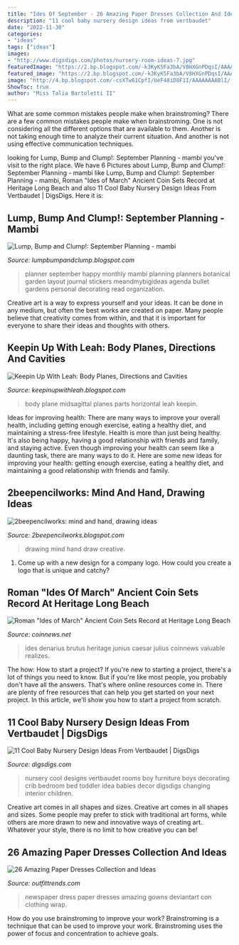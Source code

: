 ```yaml
---
title: "Ides Of September - 26 Amazing Paper Dresses Collection And Ideas"
description: "11 cool baby nursery design ideas from vertbaudet"
date: "2022-11-30"
categories:
- "ideas"
tags: ["ideas"]
images:
- "http://www.digsdigs.com/photos/nursery-room-ideas-7.jpg"
featuredImage: "https://2.bp.blogspot.com/-k3KyK5Fa3bA/V8HXGnPDqsI/AAAAAAAALIg/0_aX_9U2hwALDpF_VO-F1rmUxlVKyKNSgCEw/s1600/September%2Bleft.jpg"
featured_image: "https://2.bp.blogspot.com/-k3KyK5Fa3bA/V8HXGnPDqsI/AAAAAAAALIg/0_aX_9U2hwALDpF_VO-F1rmUxlVKyKNSgCEw/s1600/September%2Bleft.jpg"
image: "http://4.bp.blogspot.com/-csXTw61CpfI/UeF48iD8F1I/AAAAAAAABlI/-vVDcKHmw8M/s400/IMG_2039.jpg"
ShowToc: true
author: "Miss Talia Bartoletti II"
---
```



What are some common mistakes people make when brainstroming?
There are a few common mistakes people make when brainstroming. One is not considering all the different options that are available to them. Another is not taking enough time to analyze their current situation. And another is not using effective communication techniques.

	

		
looking for Lump, Bump and Clump!: September Planning - mambi you've visit to the right place. We have 6 Pictures about Lump, Bump and Clump!: September Planning - mambi like Lump, Bump and Clump!: September Planning - mambi, Roman &quot;Ides of March&quot; Ancient Coin Sets Record at Heritage Long Beach and also 11 Cool Baby Nursery Design Ideas From Vertbaudet | DigsDigs. Here it is:
		
    
## Lump, Bump And Clump!: September Planning - Mambi

<img loading=lazy src="https://2.bp.blogspot.com/-k3KyK5Fa3bA/V8HXGnPDqsI/AAAAAAAALIg/0_aX_9U2hwALDpF_VO-F1rmUxlVKyKNSgCEw/s1600/September%2Bleft.jpg" onerror="this.onerror=null;this.src='https://tse2.mm.bing.net/th?id=OIP.A0OKRn6VymHy6bOGoJDQvwHaJ4&amp;pid=15.1';" alt="Lump, Bump and Clump!: September Planning - mambi">

_Source: lumpbumpandclump.blogspot.com_

>planner september happy monthly mambi planning planners botanical garden layout journal stickers meandmybigideas agenda bullet gardens personal decorating read organization. 

	

Creative art is a way to express yourself and your ideas. It can be done in any medium, but often the best works are created on paper. Many people believe that creativity comes from within, and that it is important for everyone to share their ideas and thoughts with others.

    
## Keepin Up With Leah: Body Planes, Directions And Cavities

<img loading=lazy src="https://3.bp.blogspot.com/-j7Jcu6_sclk/UEZQj_1ZANI/AAAAAAAAACE/bQSQgygtbQ4/s1600/Midsagittal+Plane.bmp" onerror="this.onerror=null;this.src='https://tse2.mm.bing.net/th?id=OIP.fCP7g0H4wHKrevtK9ZcJewHaLD&amp;pid=15.1';" alt="Keepin Up With Leah: Body Planes, Directions and Cavities">

_Source: keepinupwithleah.blogspot.com_

>body plane midsagittal planes parts horizontal leah keepin. 

	

Ideas for improving health: There are many ways to improve your overall health, including getting enough exercise, eating a healthy diet, and maintaining a stress-free lifestyle.
Health is more than just being healthy. It's also being happy, having a good relationship with friends and family, and staying active. Even though improving your health can seem like a daunting task, there are many ways to do it. Here are some new ideas for improving your health: getting enough exercise, eating a healthy diet, and maintaining a good relationship with friends and family.

    
## 2beepencilworks: Mind And Hand, Drawing Ideas

<img loading=lazy src="http://4.bp.blogspot.com/-csXTw61CpfI/UeF48iD8F1I/AAAAAAAABlI/-vVDcKHmw8M/s400/IMG_2039.jpg" onerror="this.onerror=null;this.src='https://tse2.mm.bing.net/th?id=OIP.d1rS23bUzd07a6xJI3yaIwAAAA&amp;pid=15.1';" alt="2beepencilworks: mind and hand, drawing ideas">

_Source: 2beepencilworks.blogspot.com_

>drawing mind hand draw creative. 

	

1. Come up with a new design for a company logo. How could you create a logo that is unique and catchy?

    
## Roman &quot;Ides Of March&quot; Ancient Coin Sets Record At Heritage Long Beach

<img loading=lazy src="https://www.coinnews.net/wp-content/uploads/2011/09/The-Immortal-Ides-of-March-Denarius-Coin.jpg" onerror="this.onerror=null;this.src='https://tse4.mm.bing.net/th?id=OIP.DXrz94vxROrRql2b81tJ7QHaDL&amp;pid=15.1';" alt="Roman &quot;Ides of March&quot; Ancient Coin Sets Record at Heritage Long Beach">

_Source: coinnews.net_

>ides denarius brutus heritage junius caesar julius coinnews valuable realizes. 

	

The how: How to start a project?
If you're new to starting a project, there's a lot of things you need to know. But if you're like most people, you probably don't have all the answers. That's where online resources come in. There are plenty of free resources that can help you get started on your next project. In this article, we'll show you how to start a project from scratch.

    
## 11 Cool Baby Nursery Design Ideas From Vertbaudet | DigsDigs

<img loading=lazy src="http://www.digsdigs.com/photos/nursery-room-ideas-7.jpg" onerror="this.onerror=null;this.src='https://tse4.mm.bing.net/th?id=OIP.YaTFCdUOUQ6d2UXPhfIWUAHaFL&amp;pid=15.1';" alt="11 Cool Baby Nursery Design Ideas From Vertbaudet | DigsDigs">

_Source: digsdigs.com_

>nursery cool designs vertbaudet rooms boy furniture boys decorating crib bedroom bed toddler idea babies decor digsdigs changing interior children. 

	

Creative art comes in all shapes and sizes.
Creative art comes in all shapes and sizes. Some people may prefer to stick with traditional art forms, while others are more drawn to new and innovative ways of creating art. Whatever your style, there is no limit to how creative you can be!

    
## 26 Amazing Paper Dresses Collection And Ideas

<img loading=lazy src="http://www.outfittrends.com/wp-content/uploads/2014/09/Gowns-made-from-newspaper.png" onerror="this.onerror=null;this.src='https://tse2.mm.bing.net/th?id=OIP.iUYOuHBLEg-5sqL35bb-dwHaE1&amp;pid=15.1';" alt="26 Amazing Paper Dresses Collection and Ideas">

_Source: outfittrends.com_

>newspaper dress paper dresses amazing gowns deviantart con clothing wrap. 

	

How do you use brainstroming to improve your work?
Brainstroming is a technique that can be used to improve your work. Brainstroming uses the power of focus and concentration to achieve goals.

